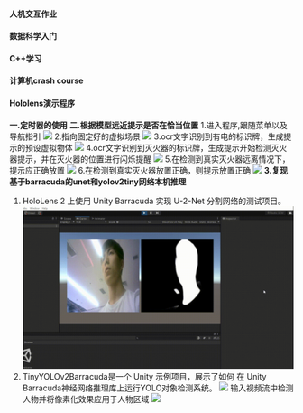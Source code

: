 #### 人机交互作业
#### 数据科学入门
#### C++学习
#### 计算机crash course
#### Hololens演示程序
**一.定时器的使用**
**二.根据模型远近提示是否在恰当位置** 
1.进入程序,跟随菜单以及导航指引
    ![](pptimage/hololens1out.gif)
2.指向固定好的虚拟场景
    ![](pptimage/hololens2out.gif)
3.ocr文字识别到有电的标识牌，生成提示的预设虚拟物体
![](pptimage/hololens3out.gif)
4.ocr文字识别到灭火器的标识牌，生成提示开始检测灭火器提示，并在灭火器的位置进行闪烁提醒
![](pptimage/hololens4out.gif)
5.在检测到真实灭火器远离情况下，提示应正确放置
![](pptimage/hololens5out.gif)
6.在检测到真实灭火器放置正确，则提示放置正确
![](pptimage/hololens6out.gif)
**3.复现基于barracuda的unet和yolov2tiny网络本机推理**
1. HoloLens 2 上使用 Unity Barracuda 实现 U-2-Net 分割网络的测试项目。
    ![](pptimage/unetout.gif)
2. TinyYOLOv2Barracuda是一个 Unity 示例项目，展示了如何 在 Unity Barracuda神经网络推理库上运行YOLO对象检测系统。
    ![](pptimage/yolov2out.gif)
输入视频流中检测人物并将像素化效果应用于人物区域
    ![](pptimage/yolov2bout.gif)